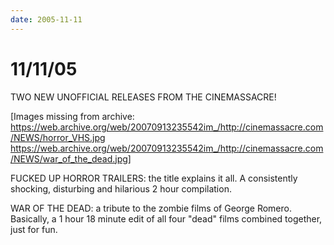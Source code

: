 ```yaml
---
date: 2005-11-11
---
```

# 11/11/05

TWO NEW UNOFFICIAL RELEASES FROM THE CINEMASSACRE!

[Images missing from archive:
https://web.archive.org/web/20070913235542im_/http://cinemassacre.com/NEWS/horror_VHS.jpg
https://web.archive.org/web/20070913235542im_/http://cinemassacre.com/NEWS/war_of_the_dead.jpg]

FUCKED UP HORROR TRAILERS: the title explains it all. A consistently shocking, disturbing and hilarious 2 hour compilation.

WAR OF THE DEAD: a tribute to the zombie films of George Romero. Basically, a 1 hour 18 minute edit of all four "dead" films combined together, just for fun.